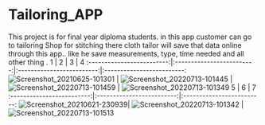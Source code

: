 # Tailoring_APP
This project is for final year diploma students. in this app customer can go to tailoring Shop for stitching there cloth tailor will save that data online through this app.. like he save measurements, type, time needed and all other thing .
1             | 2 |  3 |  4
:-------------------------:|:-------------------------:|:-------------------------:|:-------------------------:
![Screenshot_20210625-101301](https://github.com/AbhishekPawshekar/Tailoring_APP/assets/89447125/aad2ef0a-995b-4af4-a7ed-5cf7cf8bb72e) | ![Screenshot_20220713-101445](https://github.com/AbhishekPawshekar/Tailoring_APP/assets/89447125/b5acbe68-3fe0-416d-a6bf-8cc97cad0d9e) | ![Screenshot_20220713-101459](https://github.com/AbhishekPawshekar/Tailoring_APP/assets/89447125/d1046d3b-f0ed-4e7d-8d9f-c5b03e22d894) | ![Screenshot_20220713-101349](https://github.com/AbhishekPawshekar/Tailoring_APP/assets/89447125/c84d4e57-4e08-41a0-9038-71b5d7fca1ad) 
5             | 6 | 7
:-------------------------:|:-------------------------:|:-------------------------:
![Screenshot_20210621-230939](https://github.com/AbhishekPawshekar/Tailoring_APP/assets/89447125/49f7426d-fd51-4bfa-92f1-5a8db779586e)| ![Screenshot_20220713-101342](https://github.com/AbhishekPawshekar/Tailoring_APP/assets/89447125/cd8656a0-9e89-4fa8-a6f2-9c0d61fe4342) | ![Screenshot_20220713-101513](https://github.com/AbhishekPawshekar/Tailoring_APP/assets/89447125/9fb21744-d754-429f-8c49-3977b5b57581)
